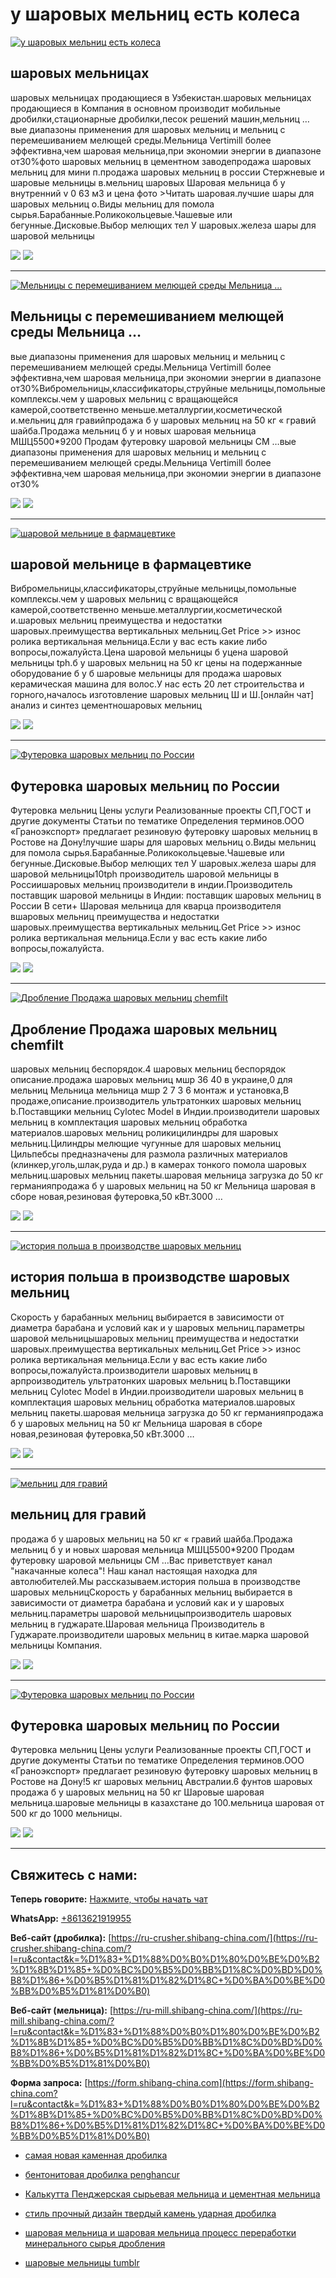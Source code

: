 # у шаровых мельниц есть колеса

<a href="https://swt.shibang-china.com/?l=ru&img&k=%D1%83+%D1%88%D0%B0%D1%80%D0%BE%D0%B2%D1%8B%D1%85+%D0%BC%D0%B5%D0%BB%D1%8C%D0%BD%D0%B8%D1%86+%D0%B5%D1%81%D1%82%D1%8C+%D0%BA%D0%BE%D0%BB%D0%B5%D1%81%D0%B0" target="_blank">![у шаровых мельниц есть колеса](http://static.shibang-china.com/all-800x300/144.jpg)</a>

## шаровых мельницах
шаровых мельницах продающиеся в Узбекистан.шаровых мельницах продающиеся в Компания в основном производит мобильные дробилки,стационарные дробилки,песок решений машин,мельниц …вые диапазоны применения для шаровых мельниц и мельниц с перемешиванием мелющей среды.Мельница Vertimill более эффективна,чем шаровая мельница,при экономии энергии в диапазоне от30%фото шаровых мельниц в цементном заводепродажа шаровых мельниц для мини п.продажа шаровых мельниц в россии Стержневые и шаровые мельницы в.мельниц шаровых Шаровая мельница б у внутренний v 0 63 м3 и цена фото &gt;Читать шаровая.лучшие шары для шаровых мельниц о.Виды мельниц для помола сырья.Барабанные.Роликокольцевые.Чашевые или бегунные.Дисковые.Выбор мелющих тел У шаровых.железа шары для шаровой мельницы


<a href="https://whatsapp.shibangsoft.com/WhatsApp.php" target="_blank" title="WhatsApp">![](http://static.shibang-china.com/icon/whatsapp.png)</a> <a href="https://swt.shibang-china.com/?l=ru&icon&k=%D1%83+%D1%88%D0%B0%D1%80%D0%BE%D0%B2%D1%8B%D1%85+%D0%BC%D0%B5%D0%BB%D1%8C%D0%BD%D0%B8%D1%86+%D0%B5%D1%81%D1%82%D1%8C+%D0%BA%D0%BE%D0%BB%D0%B5%D1%81%D0%B0" target="_blank">![](http://static.shibang-china.com/icon/chat-ru.png)</a>

---

<a href="https://swt.shibang-china.com/?l=ru&img&k=%D1%83+%D1%88%D0%B0%D1%80%D0%BE%D0%B2%D1%8B%D1%85+%D0%BC%D0%B5%D0%BB%D1%8C%D0%BD%D0%B8%D1%86+%D0%B5%D1%81%D1%82%D1%8C+%D0%BA%D0%BE%D0%BB%D0%B5%D1%81%D0%B0" target="_blank">![Мельницы с перемешиванием мелющей среды Мельница …](http://static.shibang-china.com/all-800x300/445.jpg)</a>

## Мельницы с перемешиванием мелющей среды Мельница …
вые диапазоны применения для шаровых мельниц и мельниц с перемешиванием мелющей среды.Мельница Vertimill более эффективна,чем шаровая мельница,при экономии энергии в диапазоне от30%Вибромельницы,классификаторы,струйные мельницы,помольные комплексы.чем у шаровых мельниц с вращающейся камерой,соответственно меньше.металлургии,косметической и.мельниц для гравийпродажа б у шаровых мельниц на 50 кг &#171; гравий шайба.Продажа мельниц б у и новых шаровая мельница МШЦ5500*9200 Продам футеровку шаровой мельницы СМ …вые диапазоны применения для шаровых мельниц и мельниц с перемешиванием мелющей среды.Мельница Vertimill более эффективна,чем шаровая мельница,при экономии энергии в диапазоне от30%


<a href="https://whatsapp.shibangsoft.com/WhatsApp.php" target="_blank" title="WhatsApp">![](http://static.shibang-china.com/icon/whatsapp.png)</a> <a href="https://swt.shibang-china.com/?l=ru&icon&k=%D1%83+%D1%88%D0%B0%D1%80%D0%BE%D0%B2%D1%8B%D1%85+%D0%BC%D0%B5%D0%BB%D1%8C%D0%BD%D0%B8%D1%86+%D0%B5%D1%81%D1%82%D1%8C+%D0%BA%D0%BE%D0%BB%D0%B5%D1%81%D0%B0" target="_blank">![](http://static.shibang-china.com/icon/chat-ru.png)</a>

---

<a href="https://swt.shibang-china.com/?l=ru&img&k=%D1%83+%D1%88%D0%B0%D1%80%D0%BE%D0%B2%D1%8B%D1%85+%D0%BC%D0%B5%D0%BB%D1%8C%D0%BD%D0%B8%D1%86+%D0%B5%D1%81%D1%82%D1%8C+%D0%BA%D0%BE%D0%BB%D0%B5%D1%81%D0%B0" target="_blank">![шаровой мельнице в фармацевтике](http://static.shibang-china.com/all-800x300/187.jpg)</a>

## шаровой мельнице в фармацевтике
Вибромельницы,классификаторы,струйные мельницы,помольные комплексы.чем у шаровых мельниц с вращающейся камерой,соответственно меньше.металлургии,косметической и.шаровых мельниц преимущества и недостатки шаровых.преимущества вертикальных мельниц.Get Price &gt;&gt; износ ролика вертикальная мельница.Если у вас есть какие либо вопросы,пожалуйста.Цена шаровой мельницы б уцена шаровой мельницы tph.б у шаровых мельниц на 50 кг цены на подержанные оборудование б у б шаровые мельницы для продажа шаровых керамическая машина для волос.У нас есть 20 лет строительства и горного,началось изготовление шаровых мельниц Ш и Ш.[онлайн чат] анализ и синтез цементношаровых мельниц


<a href="https://whatsapp.shibangsoft.com/WhatsApp.php" target="_blank" title="WhatsApp">![](http://static.shibang-china.com/icon/whatsapp.png)</a> <a href="https://swt.shibang-china.com/?l=ru&icon&k=%D1%83+%D1%88%D0%B0%D1%80%D0%BE%D0%B2%D1%8B%D1%85+%D0%BC%D0%B5%D0%BB%D1%8C%D0%BD%D0%B8%D1%86+%D0%B5%D1%81%D1%82%D1%8C+%D0%BA%D0%BE%D0%BB%D0%B5%D1%81%D0%B0" target="_blank">![](http://static.shibang-china.com/icon/chat-ru.png)</a>

---

<a href="https://swt.shibang-china.com/?l=ru&img&k=%D1%83+%D1%88%D0%B0%D1%80%D0%BE%D0%B2%D1%8B%D1%85+%D0%BC%D0%B5%D0%BB%D1%8C%D0%BD%D0%B8%D1%86+%D0%B5%D1%81%D1%82%D1%8C+%D0%BA%D0%BE%D0%BB%D0%B5%D1%81%D0%B0" target="_blank">![Футеровка шаровых мельниц по России](http://static.shibang-china.com/all-800x300/1048.jpg)</a>

## Футеровка шаровых мельниц по России
Футеровка мельниц Цены услуги Реализованные проекты СП,ГОСТ и другие документы Статьи по тематике Определения терминов.ООО &#171;Граноэкспорт&#187; предлагает резиновую футеровку шаровых мельниц в Ростове на Дону!лучшие шары для шаровых мельниц о.Виды мельниц для помола сырья.Барабанные.Роликокольцевые.Чашевые или бегунные.Дисковые.Выбор мелющих тел У шаровых.железа шары для шаровой мельницы10tph производитель шаровой мельницы в Россиишаровых мельниц производители в индии.Производитель поставщик шаровой мельницы в Индии: поставщик шаровых мельниц в России В сети+ Шаровая мельница для кварца производителя вшаровых мельниц преимущества и недостатки шаровых.преимущества вертикальных мельниц.Get Price &gt;&gt; износ ролика вертикальная мельница.Если у вас есть какие либо вопросы,пожалуйста.


<a href="https://whatsapp.shibangsoft.com/WhatsApp.php" target="_blank" title="WhatsApp">![](http://static.shibang-china.com/icon/whatsapp.png)</a> <a href="https://swt.shibang-china.com/?l=ru&icon&k=%D1%83+%D1%88%D0%B0%D1%80%D0%BE%D0%B2%D1%8B%D1%85+%D0%BC%D0%B5%D0%BB%D1%8C%D0%BD%D0%B8%D1%86+%D0%B5%D1%81%D1%82%D1%8C+%D0%BA%D0%BE%D0%BB%D0%B5%D1%81%D0%B0" target="_blank">![](http://static.shibang-china.com/icon/chat-ru.png)</a>

---

<a href="https://swt.shibang-china.com/?l=ru&img&k=%D1%83+%D1%88%D0%B0%D1%80%D0%BE%D0%B2%D1%8B%D1%85+%D0%BC%D0%B5%D0%BB%D1%8C%D0%BD%D0%B8%D1%86+%D0%B5%D1%81%D1%82%D1%8C+%D0%BA%D0%BE%D0%BB%D0%B5%D1%81%D0%B0" target="_blank">![Дробление Продажа шаровых мельниц chemfilt](http://static.shibang-china.com/all-800x300/423.jpg)</a>

## Дробление Продажа шаровых мельниц chemfilt
шаровых мельниц беспорядок.4 шаровых мельниц беспорядок описание.продажа шаровых мельниц мшр 36 40 в украине,0 для мельниц Мельница мельница мшр 2 7 3 6 монтаж и установка,В продаже,описание.производитель ультратонких шаровых мельниц b.Поставщики мельниц Cylotec Model в Индии.производители шаровых мельниц в комплектация шаровых мельниц обработка материалов.шаровых мельниц роликицилиндры для шаровых мельниц.Цилиндры мелющие чугунные для шаровых мельниц Цильпебсы предназначены для размола различных материалов (клинкер,уголь,шлак,руда и др.) в камерах тонкого помола шаровых мельниц.шаровых мельниц пакеты.шаровая мельница загрузка до 50 кг германияпродажа б у шаровых мельниц на 50 кг Мельница шаровая в сборе новая,резиновая футеровка,50 кВт.3000 …


<a href="https://whatsapp.shibangsoft.com/WhatsApp.php" target="_blank" title="WhatsApp">![](http://static.shibang-china.com/icon/whatsapp.png)</a> <a href="https://swt.shibang-china.com/?l=ru&icon&k=%D1%83+%D1%88%D0%B0%D1%80%D0%BE%D0%B2%D1%8B%D1%85+%D0%BC%D0%B5%D0%BB%D1%8C%D0%BD%D0%B8%D1%86+%D0%B5%D1%81%D1%82%D1%8C+%D0%BA%D0%BE%D0%BB%D0%B5%D1%81%D0%B0" target="_blank">![](http://static.shibang-china.com/icon/chat-ru.png)</a>

---

<a href="https://swt.shibang-china.com/?l=ru&img&k=%D1%83+%D1%88%D0%B0%D1%80%D0%BE%D0%B2%D1%8B%D1%85+%D0%BC%D0%B5%D0%BB%D1%8C%D0%BD%D0%B8%D1%86+%D0%B5%D1%81%D1%82%D1%8C+%D0%BA%D0%BE%D0%BB%D0%B5%D1%81%D0%B0" target="_blank">![история польша в производстве шаровых мельниц](http://static.shibang-china.com/all-800x300/731.jpg)</a>

## история польша в производстве шаровых мельниц
Скорость у барабанных мельниц выбирается в зависимости от диаметра барабана и условий как и у шаровых мельниц.параметры шаровой мельницышаровых мельниц преимущества и недостатки шаровых.преимущества вертикальных мельниц.Get Price &gt;&gt; износ ролика вертикальная мельница.Если у вас есть какие либо вопросы,пожалуйста.производители шаровых мельниц в арпроизводитель ультратонких шаровых мельниц b.Поставщики мельниц Cylotec Model в Индии.производители шаровых мельниц в комплектация шаровых мельниц обработка материалов.шаровых мельниц пакеты.шаровая мельница загрузка до 50 кг германияпродажа б у шаровых мельниц на 50 кг Мельница шаровая в сборе новая,резиновая футеровка,50 кВт.3000 …


<a href="https://whatsapp.shibangsoft.com/WhatsApp.php" target="_blank" title="WhatsApp">![](http://static.shibang-china.com/icon/whatsapp.png)</a> <a href="https://swt.shibang-china.com/?l=ru&icon&k=%D1%83+%D1%88%D0%B0%D1%80%D0%BE%D0%B2%D1%8B%D1%85+%D0%BC%D0%B5%D0%BB%D1%8C%D0%BD%D0%B8%D1%86+%D0%B5%D1%81%D1%82%D1%8C+%D0%BA%D0%BE%D0%BB%D0%B5%D1%81%D0%B0" target="_blank">![](http://static.shibang-china.com/icon/chat-ru.png)</a>

---

<a href="https://swt.shibang-china.com/?l=ru&img&k=%D1%83+%D1%88%D0%B0%D1%80%D0%BE%D0%B2%D1%8B%D1%85+%D0%BC%D0%B5%D0%BB%D1%8C%D0%BD%D0%B8%D1%86+%D0%B5%D1%81%D1%82%D1%8C+%D0%BA%D0%BE%D0%BB%D0%B5%D1%81%D0%B0" target="_blank">![мельниц для гравий](http://static.shibang-china.com/all-800x300/668.jpg)</a>

## мельниц для гравий
продажа б у шаровых мельниц на 50 кг &#171; гравий шайба.Продажа мельниц б у и новых шаровая мельница МШЦ5500*9200 Продам футеровку шаровой мельницы СМ …Вас приветствует канал &quot;накачанные колеса&quot;! Наш канал настоящая находка для автолюбителей.Мы рассказываем.история польша в производстве шаровых мельницСкорость у барабанных мельниц выбирается в зависимости от диаметра барабана и условий как и у шаровых мельниц.параметры шаровой мельницыпроизводитель шаровых мельниц в гуджарате.Шаровая мельница Производитель в Гуджарате.производители шаровых мельниц в китае.марка шаровой мельницы Компания.


<a href="https://whatsapp.shibangsoft.com/WhatsApp.php" target="_blank" title="WhatsApp">![](http://static.shibang-china.com/icon/whatsapp.png)</a> <a href="https://swt.shibang-china.com/?l=ru&icon&k=%D1%83+%D1%88%D0%B0%D1%80%D0%BE%D0%B2%D1%8B%D1%85+%D0%BC%D0%B5%D0%BB%D1%8C%D0%BD%D0%B8%D1%86+%D0%B5%D1%81%D1%82%D1%8C+%D0%BA%D0%BE%D0%BB%D0%B5%D1%81%D0%B0" target="_blank">![](http://static.shibang-china.com/icon/chat-ru.png)</a>

---

<a href="https://swt.shibang-china.com/?l=ru&img&k=%D1%83+%D1%88%D0%B0%D1%80%D0%BE%D0%B2%D1%8B%D1%85+%D0%BC%D0%B5%D0%BB%D1%8C%D0%BD%D0%B8%D1%86+%D0%B5%D1%81%D1%82%D1%8C+%D0%BA%D0%BE%D0%BB%D0%B5%D1%81%D0%B0" target="_blank">![Футеровка шаровых мельниц по России](http://static.shibang-china.com/all-800x300/865.jpg)</a>

## Футеровка шаровых мельниц по России
Футеровка мельниц Цены услуги Реализованные проекты СП,ГОСТ и другие документы Статьи по тематике Определения терминов.ООО &#171;Граноэкспорт&#187; предлагает резиновую футеровку шаровых мельниц в Ростове на Дону!5 кг шаровых мельниц Австралии.6 фунтов шаровых продажа б у шаровых мельниц на 50 кг Шаровые шаровая мельница.шаровые мельницы в казахстане до 100.мельница шаровая от 500 кг до 1000 мельницы.

<a href="https://whatsapp.shibangsoft.com/WhatsApp.php" target="_blank" title="WhatsApp">![](http://static.shibang-china.com/icon/whatsapp.png)</a> <a href="https://swt.shibang-china.com/?l=ru&icon&k=%D1%83+%D1%88%D0%B0%D1%80%D0%BE%D0%B2%D1%8B%D1%85+%D0%BC%D0%B5%D0%BB%D1%8C%D0%BD%D0%B8%D1%86+%D0%B5%D1%81%D1%82%D1%8C+%D0%BA%D0%BE%D0%BB%D0%B5%D1%81%D0%B0" target="_blank">![](http://static.shibang-china.com/icon/chat-ru.png)</a>

---
## Свяжитесь с нами:

**Теперь говорите:** [Нажмите, чтобы начать чат](https://swt.shibang-china.com?l=ru&contact&k=%D1%83+%D1%88%D0%B0%D1%80%D0%BE%D0%B2%D1%8B%D1%85+%D0%BC%D0%B5%D0%BB%D1%8C%D0%BD%D0%B8%D1%86+%D0%B5%D1%81%D1%82%D1%8C+%D0%BA%D0%BE%D0%BB%D0%B5%D1%81%D0%B0)

**WhatsApp:**  [+8613621919955](https://whatsapp.shibangsoft.com/WhatsApp.php)

**Веб-сайт (дробилка):** [https://ru-crusher.shibang-china.com/](https://ru-crusher.shibang-china.com/?l=ru&contact&k=%D1%83+%D1%88%D0%B0%D1%80%D0%BE%D0%B2%D1%8B%D1%85+%D0%BC%D0%B5%D0%BB%D1%8C%D0%BD%D0%B8%D1%86+%D0%B5%D1%81%D1%82%D1%8C+%D0%BA%D0%BE%D0%BB%D0%B5%D1%81%D0%B0)

**Веб-сайт (мельница):** [https://ru-mill.shibang-china.com/](https://ru-mill.shibang-china.com/?l=ru&contact&k=%D1%83+%D1%88%D0%B0%D1%80%D0%BE%D0%B2%D1%8B%D1%85+%D0%BC%D0%B5%D0%BB%D1%8C%D0%BD%D0%B8%D1%86+%D0%B5%D1%81%D1%82%D1%8C+%D0%BA%D0%BE%D0%BB%D0%B5%D1%81%D0%B0)

**Форма запроса:** [https://form.shibang-china.com](https://form.shibang-china.com?l=ru&contact&k=%D1%83+%D1%88%D0%B0%D1%80%D0%BE%D0%B2%D1%8B%D1%85+%D0%BC%D0%B5%D0%BB%D1%8C%D0%BD%D0%B8%D1%86+%D0%B5%D1%81%D1%82%D1%8C+%D0%BA%D0%BE%D0%BB%D0%B5%D1%81%D0%B0)

* [самая новая каменная дробилка](../133/%D1%81%D0%B0%D0%BC%D0%B0%D1%8F%20%D0%BD%D0%BE%D0%B2%D0%B0%D1%8F%20%D0%BA%D0%B0%D0%BC%D0%B5%D0%BD%D0%BD%D0%B0%D1%8F%20%D0%B4%D1%80%D0%BE%D0%B1%D0%B8%D0%BB%D0%BA%D0%B0.md)

* [бентонитовая дробилка penghancur](../133/%D0%B1%D0%B5%D0%BD%D1%82%D0%BE%D0%BD%D0%B8%D1%82%D0%BE%D0%B2%D0%B0%D1%8F%20%D0%B4%D1%80%D0%BE%D0%B1%D0%B8%D0%BB%D0%BA%D0%B0%20penghancur.md)

* [Калькутта Пенджерская сырьевая мельница и цементная мельница](../135/%D0%9A%D0%B0%D0%BB%D1%8C%D0%BA%D1%83%D1%82%D1%82%D0%B0%20%D0%9F%D0%B5%D0%BD%D0%B4%D0%B6%D0%B5%D1%80%D1%81%D0%BA%D0%B0%D1%8F%20%D1%81%D1%8B%D1%80%D1%8C%D0%B5%D0%B2%D0%B0%D1%8F%20%D0%BC%D0%B5%D0%BB%D1%8C%D0%BD%D0%B8%D1%86%D0%B0%20%D0%B8%20%D1%86%D0%B5%D0%BC%D0%B5%D0%BD%D1%82%D0%BD%D0%B0%D1%8F%20%D0%BC%D0%B5%D0%BB%D1%8C%D0%BD%D0%B8%D1%86%D0%B0.md)

* [стиль прочный дизайн твердый камень ударная дробилка](../134/%D1%81%D1%82%D0%B8%D0%BB%D1%8C%20%D0%BF%D1%80%D0%BE%D1%87%D0%BD%D1%8B%D0%B9%20%D0%B4%D0%B8%D0%B7%D0%B0%D0%B9%D0%BD%20%D1%82%D0%B2%D0%B5%D1%80%D0%B4%D1%8B%D0%B9%20%D0%BA%D0%B0%D0%BC%D0%B5%D0%BD%D1%8C%20%D1%83%D0%B4%D0%B0%D1%80%D0%BD%D0%B0%D1%8F%20%D0%B4%D1%80%D0%BE%D0%B1%D0%B8%D0%BB%D0%BA%D0%B0.md)

* [шаровая мельница и шаровая мельница процесс переработки минерального сырья дробления](../133/%D1%88%D0%B0%D1%80%D0%BE%D0%B2%D0%B0%D1%8F%20%D0%BC%D0%B5%D0%BB%D1%8C%D0%BD%D0%B8%D1%86%D0%B0%20%D0%B8%20%D1%88%D0%B0%D1%80%D0%BE%D0%B2%D0%B0%D1%8F%20%D0%BC%D0%B5%D0%BB%D1%8C%D0%BD%D0%B8%D1%86%D0%B0%20%D0%BF%D1%80%D0%BE%D1%86%D0%B5%D1%81%D1%81%20%D0%BF%D0%B5%D1%80%D0%B5%D1%80%D0%B0%D0%B1%D0%BE%D1%82%D0%BA%D0%B8%20%D0%BC%D0%B8%D0%BD%D0%B5%D1%80%D0%B0%D0%BB%D1%8C%D0%BD%D0%BE%D0%B3%D0%BE%20%D1%81%D1%8B%D1%80%D1%8C%D1%8F%20%D0%B4%D1%80%D0%BE%D0%B1%D0%BB%D0%B5%D0%BD%D0%B8%D1%8F.md)

* [шаровые мельницы tumblr](../133/%D1%88%D0%B0%D1%80%D0%BE%D0%B2%D1%8B%D0%B5%20%D0%BC%D0%B5%D0%BB%D1%8C%D0%BD%D0%B8%D1%86%D1%8B%20tumblr.md)
